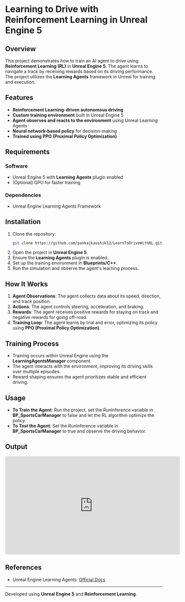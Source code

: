 # Learning to Drive with Reinforcement Learning in Unreal Engine 5

## Overview
This project demonstrates how to train an AI agent to drive using **Reinforcement Learning (RL)** in **Unreal Engine 5**. The agent learns to navigate a track by receiving rewards based on its driving performance. The project utilizes the **Learning Agents** framework in Unreal for training and execution.

## Features
- **Reinforcement Learning-driven autonomous driving**
- **Custom training environment** built in Unreal Engine 5
- **Agent observes and reacts to the environment** using Unreal Learning Agents
- **Neural network-based policy** for decision-making
- **Trained using PPO (Proximal Policy Optimization)**

## Requirements
### Software
- Unreal Engine 5 with **Learning Agents** plugin enabled
- (Optional) GPU for faster training

### Dependencies
- Unreal Engine Learning Agents Framework

## Installation
1. Clone the repository:
   ```sh
   git clone https://github.com/pankajkaushik12/LearnToDriveWithRL.git
   ```
2. Open the project in **Unreal Engine 5**.
3. Ensure the **Learning Agents** plugin is enabled.
4. Set up the training environment in **Blueprints/C++**.
5. Run the simulation and observe the agent's learning process.

## How It Works
1. **Agent Observations**: The agent collects data about its speed, direction, and track position.
2. **Actions**: The agent controls steering, acceleration, and braking.
3. **Rewards**: The agent receives positive rewards for staying on track and negative rewards for going off-road.
4. **Training Loop**: The agent learns by trial and error, optimizing its policy using **PPO (Proximal Policy Optimization)**.

## Training Process
- Training occurs within Unreal Engine using the **LearningAgentsManager** component.
- The agent interacts with the environment, improving its driving skills over multiple episodes.
- Reward shaping ensures the agent prioritizes stable and efficient driving.

## Usage
- **To Train the Agent**: Run the project, set the RunInference variable in **BP_SportsCarManager** to false and let the RL algorithm optimize the policy.
- **To Test the Agent**: Set the RunInference variable in **BP_SportsCarManager** to true and observe the driving behavior.

## Output

<iframe width="560" height="315" src="https://www.youtube.com/embed/3FySgZmYdn8" frameborder="0" allow="accelerometer; autoplay; encrypted-media; gyroscope; picture-in-picture" allowfullscreen></iframe>

## References
- Unreal Engine Learning Agents: [Official Docs](https://dev.epicgames.com/community/learning/courses/GAR/unreal-engine-learning-agents-5-5/7dmy/unreal-engine-learning-to-drive-5-5)

---
Developed using **Unreal Engine 5** and **Reinforcement Learning**.

